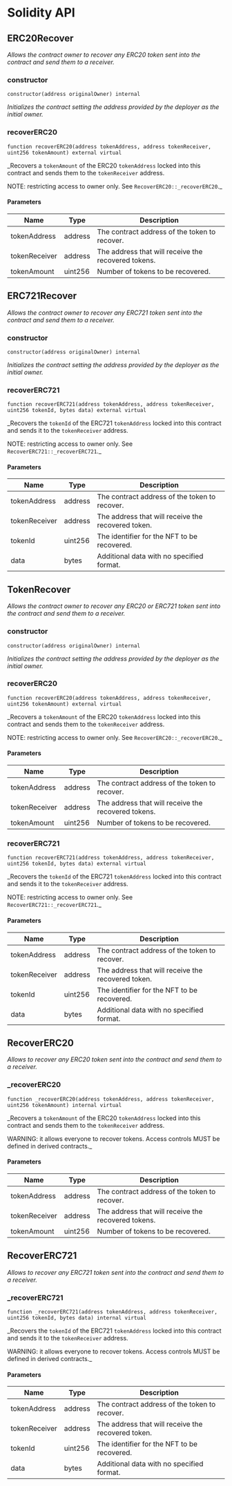 # Solidity API

## ERC20Recover

_Allows the contract owner to recover any ERC20 token sent into the contract and send them to a receiver._

### constructor

```solidity
constructor(address originalOwner) internal
```

_Initializes the contract setting the address provided by the deployer as the initial owner._

### recoverERC20

```solidity
function recoverERC20(address tokenAddress, address tokenReceiver, uint256 tokenAmount) external virtual
```

_Recovers a `tokenAmount` of the ERC20 `tokenAddress` locked into this contract
and sends them to the `tokenReceiver` address.

NOTE: restricting access to owner only. See `RecoverERC20::_recoverERC20`._

#### Parameters

| Name | Type | Description |
| ---- | ---- | ----------- |
| tokenAddress | address | The contract address of the token to recover. |
| tokenReceiver | address | The address that will receive the recovered tokens. |
| tokenAmount | uint256 | Number of tokens to be recovered. |

## ERC721Recover

_Allows the contract owner to recover any ERC721 token sent into the contract and send them to a receiver._

### constructor

```solidity
constructor(address originalOwner) internal
```

_Initializes the contract setting the address provided by the deployer as the initial owner._

### recoverERC721

```solidity
function recoverERC721(address tokenAddress, address tokenReceiver, uint256 tokenId, bytes data) external virtual
```

_Recovers the `tokenId` of the ERC721 `tokenAddress` locked into this contract
and sends it to the `tokenReceiver` address.

NOTE: restricting access to owner only. See `RecoverERC721::_recoverERC721`._

#### Parameters

| Name | Type | Description |
| ---- | ---- | ----------- |
| tokenAddress | address | The contract address of the token to recover. |
| tokenReceiver | address | The address that will receive the recovered token. |
| tokenId | uint256 | The identifier for the NFT to be recovered. |
| data | bytes | Additional data with no specified format. |

## TokenRecover

_Allows the contract owner to recover any ERC20 or ERC721 token sent into the contract and send them to a receiver._

### constructor

```solidity
constructor(address originalOwner) internal
```

_Initializes the contract setting the address provided by the deployer as the initial owner._

### recoverERC20

```solidity
function recoverERC20(address tokenAddress, address tokenReceiver, uint256 tokenAmount) external virtual
```

_Recovers a `tokenAmount` of the ERC20 `tokenAddress` locked into this contract
and sends them to the `tokenReceiver` address.

NOTE: restricting access to owner only. See `RecoverERC20::_recoverERC20`._

#### Parameters

| Name | Type | Description |
| ---- | ---- | ----------- |
| tokenAddress | address | The contract address of the token to recover. |
| tokenReceiver | address | The address that will receive the recovered tokens. |
| tokenAmount | uint256 | Number of tokens to be recovered. |

### recoverERC721

```solidity
function recoverERC721(address tokenAddress, address tokenReceiver, uint256 tokenId, bytes data) external virtual
```

_Recovers the `tokenId` of the ERC721 `tokenAddress` locked into this contract
and sends it to the `tokenReceiver` address.

NOTE: restricting access to owner only. See `RecoverERC721::_recoverERC721`._

#### Parameters

| Name | Type | Description |
| ---- | ---- | ----------- |
| tokenAddress | address | The contract address of the token to recover. |
| tokenReceiver | address | The address that will receive the recovered token. |
| tokenId | uint256 | The identifier for the NFT to be recovered. |
| data | bytes | Additional data with no specified format. |

## RecoverERC20

_Allows to recover any ERC20 token sent into the contract and send them to a receiver._

### _recoverERC20

```solidity
function _recoverERC20(address tokenAddress, address tokenReceiver, uint256 tokenAmount) internal virtual
```

_Recovers a `tokenAmount` of the ERC20 `tokenAddress` locked into this contract
and sends them to the `tokenReceiver` address.

WARNING: it allows everyone to recover tokens. Access controls MUST be defined in derived contracts._

#### Parameters

| Name | Type | Description |
| ---- | ---- | ----------- |
| tokenAddress | address | The contract address of the token to recover. |
| tokenReceiver | address | The address that will receive the recovered tokens. |
| tokenAmount | uint256 | Number of tokens to be recovered. |

## RecoverERC721

_Allows to recover any ERC721 token sent into the contract and send them to a receiver._

### _recoverERC721

```solidity
function _recoverERC721(address tokenAddress, address tokenReceiver, uint256 tokenId, bytes data) internal virtual
```

_Recovers the `tokenId` of the ERC721 `tokenAddress` locked into this contract
and sends it to the `tokenReceiver` address.

WARNING: it allows everyone to recover tokens. Access controls MUST be defined in derived contracts._

#### Parameters

| Name | Type | Description |
| ---- | ---- | ----------- |
| tokenAddress | address | The contract address of the token to recover. |
| tokenReceiver | address | The address that will receive the recovered token. |
| tokenId | uint256 | The identifier for the NFT to be recovered. |
| data | bytes | Additional data with no specified format. |


